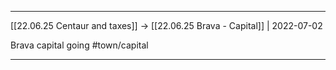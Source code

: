 ***

[[22.06.25 Centaur and taxes]] -> [[22.06.25 Brava - Capital]] | 2022-07-02

Brava capital going #town/capital

***